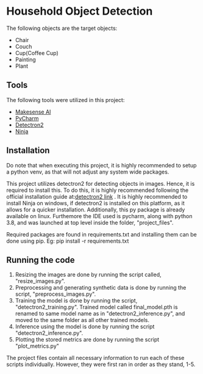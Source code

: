 
# Household Object Detection  
 The following objects are the target objects:
 - Chair
 - Couch
 - Cup(Coffee Cup)
 - Painting
 - Plant

## Tools
The following tools were utilized in this project:
 - [Makesense AI](https://www.makesense.ai/)
 - [PyCharm](https://www.jetbrains.com/pycharm/)
 - [Detectron2](https://github.com/facebookresearch/detectron2)
 - [Ninja](https://ninja-build.org/)

## Installation
Do note that when executing this project, it is highly recommended to setup a python venv, as that will not adjust any system wide packages.

This project utilizes detectron2 for detecting objects in images. Hence, it is required to install this. To do this, it is highly recommended following the official installation guide at:[detectron2 link](https://github.com/facebookresearch/detectron2) . It is highly recommended to install Ninja on windows, if detectron2 is installed on this platform, as it allows for a quicker installation. Additionally, this py package is already available on linux. Furthemore the IDE used is pycharm, along with python 3.8, and was launched at top level inside the folder, "project_files".

Required packages are found in requirements.txt and installing them can be done using pip. Eg: pip install -r requirements.txt

## Running the code
 1. Resizing the images are done by running the script called, "resize_images.py".
 2. Preprocessing and generating synthetic data is done by running the script, "preprocess_images.py".
 3. Training the model is done by running the script, "detectron2_training.py". Trained model called final_model.pth is renamed to same model name as in "detectron2_inference.py", and moved to the same folder as all other trained models.
 4. Inference using the model is done by running the script "detectron2_inference.py".
 5. Plotting the stored metrics are done by running the script "plot_metrics.py"

The project files contain all necessary information to run each of these scripts individually. However, they were first ran in order as they stand, 1-5.